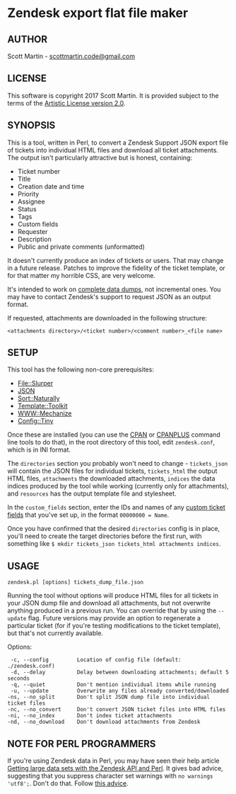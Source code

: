 # Zendesk export flat file maker

## AUTHOR

Scott Martin - <scottmartin.code@gmail.com>

## LICENSE

This software is copyright 2017 Scott Martin. It is provided subject to the
terms of the [Artistic License version 2.0](http://www.perlfoundation.org/artistic_license_2_0/).

## SYNOPSIS

This is a tool, written in Perl, to convert a Zendesk Support JSON export file
of tickets into individual HTML files and download all ticket attachments. The
output isn't particularly attractive but is honest, containing:

- Ticket number
- Title
- Creation date and time
- Priority
- Assignee
- Status
- Tags
- Custom fields
- Requester
- Description
- Public and private comments (unformatted)

It doesn't currently produce an index of tickets or users. That may change in
a future release. Patches to improve the fidelity of the ticket template, or
for that matter my horrible CSS, are very welcome.

It's intended to work on [complete data dumps](https://support.zendesk.com/hc/en-us/articles/115006773728-What-is-the-recommended-method-to-regularly-export-Zendesk-Support-data-),
not incremental ones. You may have to contact Zendesk's support to request
JSON as an output format.

If requested, attachments are downloaded in the following structure:

`<attachments directory>/<ticket number>/<comment number>_<file name>`

## SETUP

This tool has the following non-core prerequisites:
- [File::Slurper](https://metacpan.org/pod/File::Slurper)
- [JSON](https://metacpan.org/pod/JSON)
- [Sort::Naturally](https://metacpan.org/pod/Sort::Naturally)
- [Template::Toolkit](https://metacpan.org/pod/Template::Toolkit)
- [WWW::Mechanize](https://metacpan.org/pod/WWW::Mechanize)
- [Config::Tiny](https://metacpan.org/pod/Config::Tiny)

Once these are installed (you can use the [CPAN](https://metacpan.org/pod/CPAN)
or [CPANPLUS](https://metacpan.org/pod/CPANPLUS) command line tools to do
that), in the root directory of this tool, edit `zendesk.conf`, which is in
INI format.

The `directories` section you probably won't need to change - `tickets_json`
will contain the JSON files for individual tickets, `tickets_html` the output
HTML files, `attachments` the downloaded attachments, `indices` the data
indices produced by the tool while working (currently only for attachments),
and `resources` has the output template file and stylesheet.

In the `custom_fields` section, enter the IDs and names of any [custom ticket
fields](https://support.zendesk.com/hc/en-us/articles/203661496-Adding-custom-fields-to-your-tickets-and-support-request-forms)
that you've set up, in the format `00000000 = Name`.

Once you have confirmed that the desired `directories` config is in place, you'll need to create the target directories before the first run, with something like
`$ mkdir tickets_json tickets_html attachments indices`.

## USAGE

`zendesk.pl [options] tickets_dump_file.json`

Running the tool without options will produce HTML files for all tickets in
your JSON dump file and download all attachments, but not overwrite anything
produced in a previous run. You can override that by using the `--update`
flag. Future versions may provide an option to regenerate a particular ticket
(for if you're testing modifications to the ticket template), but that's not
currently available.

Options:
```
 -c, --config         Location of config file (default: ./zendesk.conf)
 -d, --delay          Delay between downloading attachments; default 5 seconds
 -q, --quiet          Don't mention individual items while running
 -u, --update         Overwrite any files already converted/downloaded
-ns, --no_split       Don't split JSON dump file into individual ticket files
-nc, --no_convert     Don't convert JSON ticket files into HTML files
-ni, --no_index       Don't index ticket attachments
-nd, --no_download    Don't download attachments from Zendesk
```

## NOTE FOR PERL PROGRAMMERS

If you're using Zendesk data in Perl, you may have seen their help article
[Getting large data sets with the Zendesk API and Perl](https://help.zendesk.com/hc/en-us/articles/229137047-Getting-large-data-sets-with-the-Zendesk-API-and-Perl). It
gives bad advice, suggesting that you suppress character set warnings with
`no warnings 'utf8';`. Don't do that. Follow [this advice](https://stackoverflow.com/a/6221297/3358139).